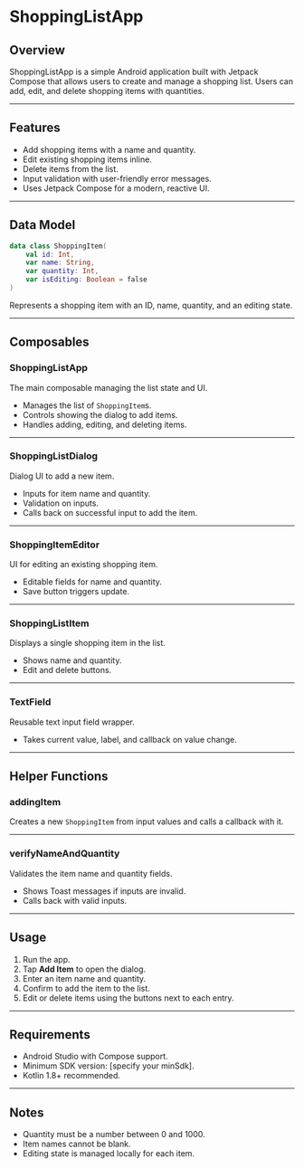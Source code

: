 
# ShoppingListApp

## Overview
ShoppingListApp is a simple Android application built with Jetpack Compose that allows users to create and manage a shopping list. Users can add, edit, and delete shopping items with quantities.

---

## Features
- Add shopping items with a name and quantity.
- Edit existing shopping items inline.
- Delete items from the list.
- Input validation with user-friendly error messages.
- Uses Jetpack Compose for a modern, reactive UI.

---

## Data Model

```kotlin
data class ShoppingItem(
    val id: Int,
    var name: String,
    var quantity: Int,
    var isEditing: Boolean = false
)
```

Represents a shopping item with an ID, name, quantity, and an editing state.

---

## Composables

### ShoppingListApp

The main composable managing the list state and UI.

- Manages the list of `ShoppingItem`s.
- Controls showing the dialog to add items.
- Handles adding, editing, and deleting items.

---

### ShoppingListDialog

Dialog UI to add a new item.

- Inputs for item name and quantity.
- Validation on inputs.
- Calls back on successful input to add the item.

---

### ShoppingItemEditor

UI for editing an existing shopping item.

- Editable fields for name and quantity.
- Save button triggers update.

---

### ShoppingListItem

Displays a single shopping item in the list.

- Shows name and quantity.
- Edit and delete buttons.

---

### TextField

Reusable text input field wrapper.

- Takes current value, label, and callback on value change.

---

## Helper Functions

### addingItem

Creates a new `ShoppingItem` from input values and calls a callback with it.

---

### verifyNameAndQuantity

Validates the item name and quantity fields.

- Shows Toast messages if inputs are invalid.
- Calls back with valid inputs.

---

## Usage

1. Run the app.
2. Tap **Add Item** to open the dialog.
3. Enter an item name and quantity.
4. Confirm to add the item to the list.
5. Edit or delete items using the buttons next to each entry.

---

## Requirements

- Android Studio with Compose support.
- Minimum SDK version: [specify your minSdk].
- Kotlin 1.8+ recommended.

---

## Notes

- Quantity must be a number between 0 and 1000.
- Item names cannot be blank.
- Editing state is managed locally for each item.

